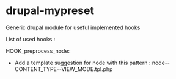 drupal-mypreset
===============

Generic drupal module for useful implemented hooks

List of used hooks :

HOOK_preprocess_node:
 - Add a template suggestion for node with this pattern : node--CONTENT_TYPE--VIEW_MODE.tpl.php
